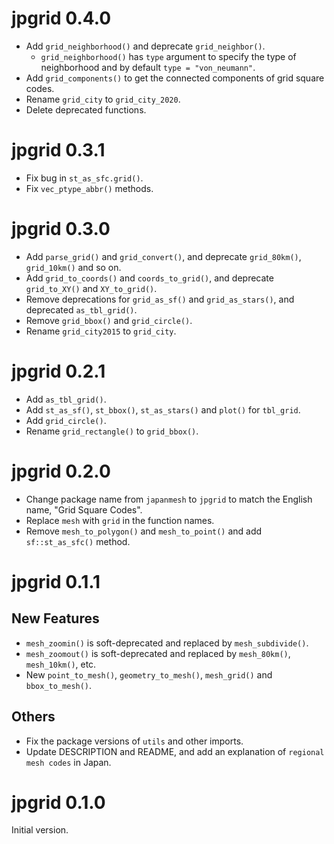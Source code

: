 # jpgrid 0.4.0

- Add `grid_neighborhood()` and deprecate `grid_neighbor()`.
  - `grid_neighborhood()` has `type` argument to specify the type of neighborhood and by default `type = "von_neumann"`.
- Add `grid_components()` to get the connected components of grid square codes.
- Rename `grid_city` to `grid_city_2020`.
- Delete deprecated functions.

# jpgrid 0.3.1

- Fix bug in `st_as_sfc.grid()`.
- Fix `vec_ptype_abbr()` methods.

# jpgrid 0.3.0

- Add `parse_grid()` and `grid_convert()`, and deprecate `grid_80km()`, `grid_10km()` and so on.
- Add `grid_to_coords()` and `coords_to_grid()`, and deprecate `grid_to_XY()` and `XY_to_grid()`.
- Remove deprecations for `grid_as_sf()` and `grid_as_stars()`, and deprecated `as_tbl_grid()`.
- Remove `grid_bbox()` and `grid_circle()`.
- Rename `grid_city2015` to `grid_city`.

# jpgrid 0.2.1
- Add `as_tbl_grid()`.
- Add `st_as_sf()`, `st_bbox()`, `st_as_stars()` and `plot()` for `tbl_grid`. 
- Add `grid_circle()`.
- Rename `grid_rectangle()` to `grid_bbox()`.

# jpgrid 0.2.0
- Change package name from `japanmesh` to `jpgrid` to match the English name, 
"Grid Square Codes".
- Replace `mesh` with `grid` in the function names.
- Remove `mesh_to_polygon()` and `mesh_to_point()` and add `sf::st_as_sfc()` 
method.

# jpgrid 0.1.1
## New Features
- `mesh_zoomin()` is soft-deprecated and replaced by `mesh_subdivide()`.
- `mesh_zoomout()` is soft-deprecated and replaced by `mesh_80km()`, `mesh_10km()`, etc.
-  New `point_to_mesh()`, `geometry_to_mesh()`, `mesh_grid()` and `bbox_to_mesh()`. 
## Others
- Fix the package versions of `utils` and other imports.
- Update DESCRIPTION and README, and add an explanation of `regional mesh codes` in Japan.

# jpgrid 0.1.0
Initial version.
